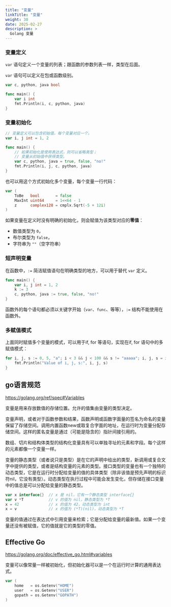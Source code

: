 ```yaml
---
title: "变量"
linkTitle: "变量"
weight: 30
date: 2025-02-27
description: >
  Golang 变量
---
```



### 变量定义

`var` 语句定义一个变量的列表；跟函数的参数列表一样，类型在后面。

`var` 语句可以定义在包或函数级别。

```go
var c, python, java bool

func main() {
	var i int
	fmt.Println(i, c, python, java)
}
```

### 变量初始化

```go
// 变量定义可以包含初始值，每个变量对应一个。
var i, j int = 1, 2

func main() {
    // 如果初始化是使用表达式，则可以省略类型；
    // 变量从初始值中获得类型。
	var c, python, java = true, false, "no!"
	fmt.Println(i, j, c, python, java)
}
```

也可以用这个方式初始化多个变量，每个变量一行代码：

```go
var (
	ToBe   bool       = false
	MaxInt uint64     = 1<<64 - 1
	z      complex128 = cmplx.Sqrt(-5 + 12i)
)
```

如果变量在定义时没有明确的初始化，则会赋值为该类型对应的**零值**：

- 数值类型为 `0`，
- 布尔类型为 `false`，
- 字符串为 `""`（空字符串）

### 短声明变量

在函数中，`:=` 简洁赋值语句在明确类型的地方，可以用于替代 `var` 定义。

```go
func main() {
	var i, j int = 1, 2
	k := 3
	c, python, java := true, false, "no!"
}
```

函数外的每个语句都必须以关键字开始（`var`、`func`、等等），`:=` 结构不能使用在函数外。

### 多赋值模式

上面同时赋值多个变量的模式，可以用于if, for 等语句，实现在if, for 语句中的多赋值模式：

```go
for i, j, s := 0, 5, "a"; i < 3 && j < 100 && s != "aaaaa"; i, j, s = i+1, j+1, s + "a"  {
    fmt.Println("Value of i, j, s:", i, j, s)
}
```

## go语言规范

https://golang.org/ref/spec#Variables

变量是用来存放数值的存储位置。允许的值集由变量的类型决定。

变量声明，或者对于函数参数和结果，函数声明或函数字面量的签名为命名的变量保留了存储空间。调用内置函数new或取复合字面的地址，在运行时为变量分配存储空间。这样的匿名变量是通过（可能是隐含的）指针间接引用的。

数组、切片和结构体类型的结构化变量具有可以单独寻址的元素和字段。每个这样的元素都像一个变量一样。

变量的静态类型（或者说只是类型）是在它的声明中给出的类型，新调用或复合文字中提供的类型，或者是结构变量的元素的类型。接口类型的变量也有一个独特的动态类型，它是在运行时分配给变量的值的具体类型（除非该值是预先声明的标识符nil，它没有类型）。动态类型在执行过程中可能会发生变化，但存储在接口变量中的值总是可以分配给变量的静态类型。

```go
var x interface{}  // x 是 nil，它有一个静态类型 interface{}
var v *T           // v 的值为 nil，静态类型为 *T
x = 42             // x 的值为 42，动态类型为 int
x = v              // x 的值为 (*T)(nil)，动态类型为 *T
```

变量的值通过在表达式中引用变量来检索；它是分配给变量的最新值。如果一个变量还没有被赋值，它的值就是它的类型的零值。

## Effective Go

https://golang.org/doc/effective_go.html#variables

变量可以像常量一样被初始化，但初始化器可以是一个在运行时计算的通用表达式。

```go
var (
    home   = os.Getenv("HOME")
    user   = os.Getenv("USER")
    gopath = os.Getenv("GOPATH")
)
```
